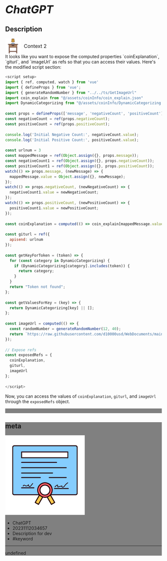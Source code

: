 # **<span style="font-size: 35px; font-style: italic;">ChatGPT</span>**

## Description




<div style="display: flex; align-items: center; font-size: 16px;"><div><img src="https://raw.githubusercontent.com/d10000usd/WebDocuments/main/public/icon/space/workspace-vector-free-icon-set-33.png" width="50" height="50" style="vertical-align: middle;" /></div><div style="display: inline-block; vertical-align: middle; margin-left: 10px; font-size: 16px;">Context 2</div></div>
It looks like you want to expose the computed properties `coinExplanation`, `giturl`, and `imageUrl` as refs so that you can access their values. Here's the modified script section:

```javascript
<script setup>
import { ref, computed, watch } from 'vue'
import { defineProps } from 'vue';
import { generateRandomNumber } from "../../ts/GetImageUrl"
import coin_explain from "@/assets/coinInfo/coin_explain.json"
import DynamicCategorizing from "@/assets/coinInfo/DynamicCategorizing.json"

const props = defineProps(['message', 'negativeCount', 'positiveCount']);
const negativeCount = ref(props.negativeCount);
const positiveCount = ref(props.positiveCount);

console.log('Initial Negative Count:', negativeCount.value);
console.log('Initial Positive Count:', positiveCount.value);

const urlnum = 3
const mappedMessage = ref(Object.assign({}, props.message));
const negativeCount1 = ref(Object.assign({}, props.negativeCount));
const positiveCount1 = ref(Object.assign({}, props.positiveCount));
watch(() => props.message, (newMessage) => {
  mappedMessage.value = Object.assign({}, newMessage);
});
watch(() => props.negativeCount, (newNegativeCount) => {
  negativeCount1.value = newNegativeCount;
});
watch(() => props.positiveCount, (newPositiveCount) => {
  positiveCount1.value = newPositiveCount;
});

const coinExplanation = computed(() => coin_explain[mappedMessage.value.code] || "Explanation not available");

const giturl = ref({
  apisend: urlnum
});

const getKeyForToken = (token) => {
  for (const category in DynamicCategorizing) {
    if (DynamicCategorizing[category].includes(token)) {
      return category;
    }
  }
  return "Token not found";
};

const getValuesForKey = (key) => {
  return DynamicCategorizing[key] || [];
};

const imageUrl = computed(() => {
  const randomNumber = generateRandomNumber(12, 40);
  return `https://raw.githubusercontent.com/d10000usd/WebDocuments/main/public/icon/space/workspace-vector-free-icon-set-${randomNumber}.png`;
});

// Expose refs
const exposedRefs = {
  coinExplanation,
  giturl,
  imageUrl
};

</script>
```

Now, you can access the values of `coinExplanation`, `giturl`, and `imageUrl` through the `exposedRefs` object.



<div style="background-color: grey; height: 15px;"></div>







<div style="background-color: grey; ">  

## meta   
![ex_screenshot](https://raw.githubusercontent.com/d10000usd/WebDocuments/main/public/icon/space/workspace-vector-free-icon-set-38.png)  
* ChatGPT  
* 20231112034657  
* Description for dev  
* #keyword  
****
undefined  
</div> 
